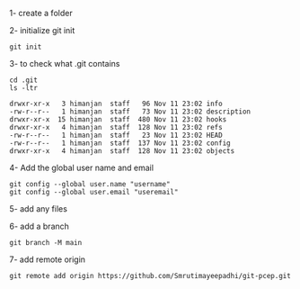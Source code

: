 1- create a folder

2- initialize git init
```
git init
```
3- to check what .git contains
```
cd .git
ls -ltr

drwxr-xr-x   3 himanjan  staff   96 Nov 11 23:02 info
-rw-r--r--   1 himanjan  staff   73 Nov 11 23:02 description
drwxr-xr-x  15 himanjan  staff  480 Nov 11 23:02 hooks
drwxr-xr-x   4 himanjan  staff  128 Nov 11 23:02 refs
-rw-r--r--   1 himanjan  staff   23 Nov 11 23:02 HEAD
-rw-r--r--   1 himanjan  staff  137 Nov 11 23:02 config
drwxr-xr-x   4 himanjan  staff  128 Nov 11 23:02 objects
```
4- Add the global user name and email
```
git config --global user.name "username"
git config --global user.email "useremail"

```
5- add any files

6- add a branch
```
git branch -M main
```
7- add remote origin

```
git remote add origin https://github.com/Smrutimayeepadhi/git-pcep.git
```